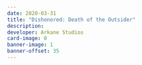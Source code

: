 ```yaml
---
date: 2020-03-31
title: "Dishonored: Death of the Outsider"
description:
developer: Arkane Studios
card-image: 0
banner-image: 1
banner-offset: 35
---
```

